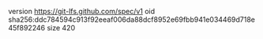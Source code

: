 version https://git-lfs.github.com/spec/v1
oid sha256:ddc784594c913f92eeaf006da88dcf8952e69fbb941e034469d718e45f892246
size 420
